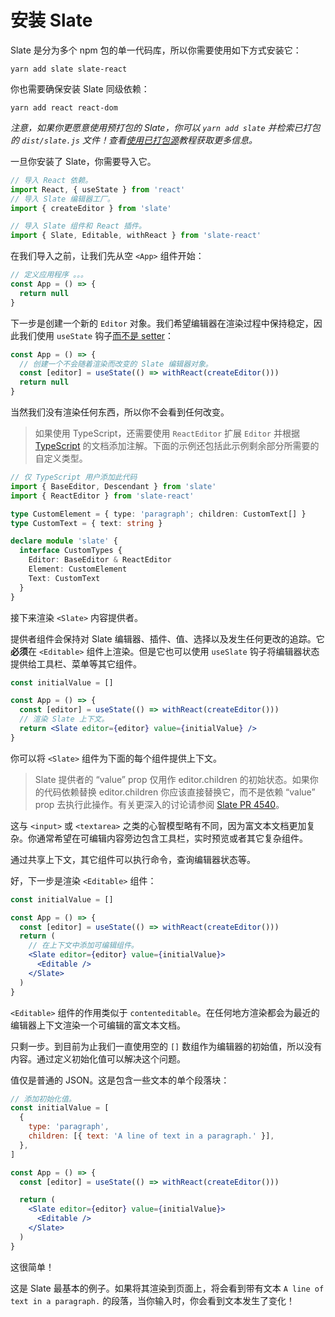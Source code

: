 # 安装 Slate

Slate 是分为多个 npm 包的单一代码库，所以你需要使用如下方式安装它：

```text
yarn add slate slate-react
```

你也需要确保安装 Slate 同级依赖：

```text
yarn add react react-dom
```

_注意，如果你更愿意使用预打包的 Slate，你可以 `yarn add slate` 并检索已打包的 `dist/slate.js` 文件！查看[使用已打包源](xx-using-the-bundled-source.md)教程获取更多信息。_

一旦你安装了 Slate，你需要导入它。

```jsx
// 导入 React 依赖。
import React, { useState } from 'react'
// 导入 Slate 编辑器工厂。
import { createEditor } from 'slate'

// 导入 Slate 组件和 React 插件。
import { Slate, Editable, withReact } from 'slate-react'
```

在我们导入之前，让我们先从空 `<App>` 组件开始：

```jsx
// 定义应用程序 。。。
const App = () => {
  return null
}
```

下一步是创建一个新的 `Editor` 对象。我们希望编辑器在渲染过程中保持稳定，因此我们使用 `useState` 钩子[而不是 setter](https://github.com/ianstormtaylor/slate/pull/3925#issuecomment-781179930)：

```jsx
const App = () => {
  // 创建一个不会随着渲染而改变的 Slate 编辑器对象。
  const [editor] = useState(() => withReact(createEditor()))
  return null
}
```

当然我们没有渲染任何东西，所以你不会看到任何改变。

> 如果使用 TypeScript，还需要使用 `ReactEditor` 扩展 `Editor` 并根据 [TypeScript](../concepts/12-typescript.md) 的文档添加注解。下面的示例还包括此示例剩余部分所需要的自定义类型。

```typescript
// 仅 TypeScript 用户添加此代码
import { BaseEditor, Descendant } from 'slate'
import { ReactEditor } from 'slate-react'

type CustomElement = { type: 'paragraph'; children: CustomText[] }
type CustomText = { text: string }

declare module 'slate' {
  interface CustomTypes {
    Editor: BaseEditor & ReactEditor
    Element: CustomElement
    Text: CustomText
  }
}
```

接下来渲染 `<Slate>` 内容提供者。

提供者组件会保持对 Slate 编辑器、插件、值、选择以及发生任何更改的追踪。它**必须**在 `<Editable>` 组件上渲染。但是它也可以使用 `useSlate` 钩子将编辑器状态提供给工具栏、菜单等其它组件。

```jsx
const initialValue = []

const App = () => {
  const [editor] = useState(() => withReact(createEditor()))
  // 渲染 Slate 上下文。
  return <Slate editor={editor} value={initialValue} />
}
```

你可以将 `<Slate>` 组件为下面的每个组件提供上下文。

> Slate 提供者的 “value” prop 仅用作 editor.children 的初始状态。如果你的代码依赖替换 editor.children 你应该直接替换它，而不是依赖 “value” prop 去执行此操作。有关更深入的讨论请参阅 [Slate PR 4540](https://github.com/ianstormtaylor/slate/pull/4540)。

这与 `<input>` 或 `<textarea>` 之类的心智模型略有不同，因为富文本文档更加复杂。你通常希望在可编辑内容旁边包含工具栏，实时预览或者其它复杂组件。

通过共享上下文，其它组件可以执行命令，查询编辑器状态等。

好，下一步是渲染 `<Editable>` 组件：

```jsx
const initialValue = []

const App = () => {
  const [editor] = useState(() => withReact(createEditor()))
  return (
    // 在上下文中添加可编辑组件。
    <Slate editor={editor} value={initialValue}>
      <Editable />
    </Slate>
  )
}
```

`<Editable>` 组件的作用类似于 `contenteditable`。在任何地方渲染都会为最近的编辑器上下文渲染一个可编辑的富文本文档。

只剩一步。到目前为止我们一直使用空的 `[]` 数组作为编辑器的初始值，所以没有内容。通过定义初始化值可以解决这个问题。

值仅是普通的 JSON。这是包含一些文本的单个段落块：

```jsx
// 添加初始化值。
const initialValue = [
  {
    type: 'paragraph',
    children: [{ text: 'A line of text in a paragraph.' }],
  },
]

const App = () => {
  const [editor] = useState(() => withReact(createEditor()))

  return (
    <Slate editor={editor} value={initialValue}>
      <Editable />
    </Slate>
  )
}
```

这很简单！

这是 Slate 最基本的例子。如果将其渲染到页面上，将会看到带有文本 `A line of text in a paragraph.` 的段落，当你输入时，你会看到文本发生了变化！
